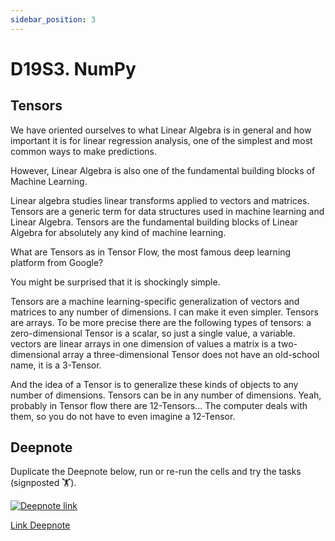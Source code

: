 ```yaml
---
sidebar_position: 3
---
```


# D19S3. NumPy

## Tensors

We have oriented ourselves to what Linear Algebra is in general and how important it is for linear regression analysis, one of the simplest and most common ways to make predictions.

However, Linear Algebra is also one of the fundamental building blocks of Machine Learning.

Linear algebra studies linear transforms applied to vectors and matrices.
Tensors are a generic term for data structures used in machine learning and Linear Algebra. Tensors are the fundamental building blocks of Linear Algebra for absolutely any kind of machine learning.

What are Tensors as in Tensor Flow, the most famous deep learning platform from Google?

You might be surprised that it is shockingly simple.

Tensors are a machine learning-specific generalization of vectors and matrices to any number of dimensions. I can make it even simpler. Tensors are arrays. To be more precise there are the following types of tensors:
a zero-dimensional Tensor is a scalar, so just a single value, a variable.
vectors are linear arrays in one dimension of values
a matrix is a two-dimensional array
a three-dimensional Tensor does not have an old-school name, it is a 3-Tensor.

And the idea of a Tensor is to generalize these kinds of objects to any number of dimensions. Tensors can be in any number of dimensions. Yeah, probably in Tensor flow there are 12-Tensors... The computer deals with them, so you do not have to even imagine a 12-Tensor.
## Deepnote

Duplicate the Deepnote below, run or re-run the cells and try the tasks (signposted 🏋️).

[<img
    src="/img/icons/deepnote-logo.svg"
    alt="Deepnote link"
/>](https://deepnote.com/project/NumPy-vector-maths-sEx1Mu2ITKi2qcBh20UIiQ/%2Fnumpy.ipynb)

[Link Deepnote](https://deepnote.com/project/NumPy-vector-maths-sEx1Mu2ITKi2qcBh20UIiQ/%2Fnumpy.ipynb)